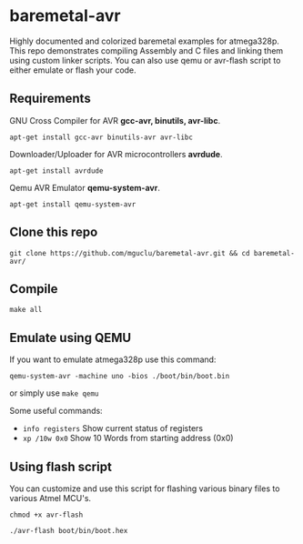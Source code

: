 baremetal-avr
======
Highly documented and colorized baremetal examples for atmega328p. This repo demonstrates compiling Assembly and C files and linking them using custom linker scripts. You can also use qemu or avr-flash script to either emulate or flash your code. 



## Requirements

GNU Cross Compiler for AVR **gcc-avr, binutils, avr-libc**.

`
apt-get install gcc-avr binutils-avr avr-libc
`

Downloader/Uploader for AVR microcontrollers **avrdude**.

`
apt-get install avrdude
`

Qemu AVR Emulator **qemu-system-avr**.

`
apt-get install qemu-system-avr
`

## Clone this repo
```shell
git clone https://github.com/mguclu/baremetal-avr.git && cd baremetal-avr/
```

## Compile 
```shell
make all
```
## Emulate using QEMU
If you want to emulate atmega328p use this command:

```shell
qemu-system-avr -machine uno -bios ./boot/bin/boot.bin
```
or simply use `make qemu`

Some useful commands:
* `info registers` Show current status of registers
* `xp /10w 0x0` Show 10 Words from starting address (0x0)

## Using flash script
You can customize and use this script for flashing various binary files to various Atmel MCU's.
```shell
chmod +x avr-flash
```

```shell
./avr-flash boot/bin/boot.hex
```

